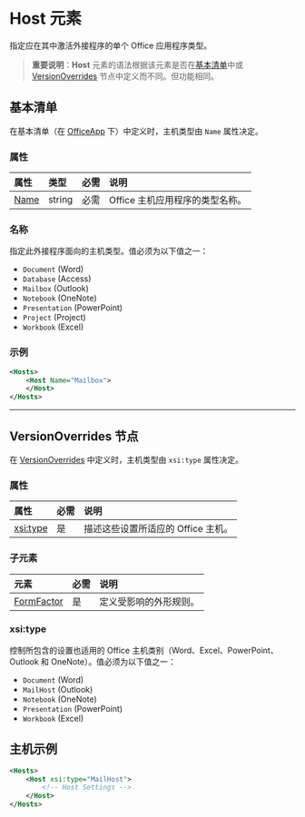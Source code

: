 
# <a name="host-element"></a>Host 元素
指定应在其中激活外接程序的单个 Office 应用程序类型。

> **重要说明**：**Host** 元素的语法根据该元素是否在[基本清单](#basic-manifest)中或 [VersionOverrides](#versionoverrides-node) 节点中定义而不同。但功能相同。  


## <a name="basic-manifest"></a>基本清单

在基本清单（在 [OfficeApp](./officeapp.md) 下）中定义时，主机类型由 `Name` 属性决定。   

### <a name="attributes"></a>属性
| 属性     | 类型   | 必需 | 说明                                      |
|:--------------|:-------|:---------|:-------------------------------------------------|
| [Name](#name) | string | 必需 | Office 主机应用程序的类型名称。 |


### <a name="name"></a>名称
指定此外接程序面向的主机类型。值必须为以下值之一：

- `Document` (Word)
- `Database` (Access)
- `Mailbox` (Outlook)
- `Notebook` (OneNote)
- `Presentation` (PowerPoint)
- `Project` (Project)
- `Workbook` (Excel)

### <a name="example"></a>示例
```xml
<Hosts>
    <Host Name="Mailbox">
    </Host>
</Hosts>
```

---

## <a name="versionoverrides-node"></a>VersionOverrides 节点
在 [VersionOverrides](./versionoverrides.md) 中定义时，主机类型由 `xsi:type` 属性决定。 

### <a name="attributes"></a>属性

|  属性  |  必需  |  说明  |
|:-----|:-----|:-----|
|  [xsi:type](#xsitype)  |  是  | 描述这些设置所适应的 Office 主机。|

### <a name="child-elements"></a>子元素

|  元素 |  必需  |  说明  |
|:-----|:-----|:-----|
|  [FormFactor](./formfactor.md)    |  是   |  定义受影响的外形规则。 |


### <a name="xsi:type"></a>xsi:type
控制所包含的设置也适用的 Office 主机类别（Word、Excel、PowerPoint、Outlook 和 OneNote）。值必须为以下值之一：

- `Document` (Word)
- `MailHost` (Outlook)    
- `Notebook` (OneNote)
- `Presentation` (PowerPoint)
- `Workbook` (Excel)

## <a name="host-example"></a>主机示例 
```xml
<Hosts>
    <Host xsi:type="MailHost">
        <!-- Host Settings -->
    </Host>
</Hosts>
```

